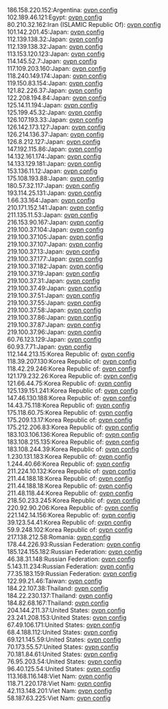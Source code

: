 186.158.220.152:Argentina: [ovpn config](vpn/186_158_220_152.ovpn)  
102.189.46.121:Egypt: [ovpn config](vpn/102_189_46_121.ovpn)  
80.210.32.162:Iran (ISLAMIC Republic Of): [ovpn config](vpn/80_210_32_162.ovpn)  
101.142.201.45:Japan: [ovpn config](vpn/101_142_201_45.ovpn)  
112.139.138.32:Japan: [ovpn config](vpn/112_139_138_32.ovpn)  
112.139.138.32:Japan: [ovpn config](vpn/112_139_138_32.ovpn)  
113.153.120.123:Japan: [ovpn config](vpn/113_153_120_123.ovpn)  
114.145.52.7:Japan: [ovpn config](vpn/114_145_52_7.ovpn)  
117.109.203.160:Japan: [ovpn config](vpn/117_109_203_160.ovpn)  
118.240.149.174:Japan: [ovpn config](vpn/118_240_149_174.ovpn)  
119.150.83.154:Japan: [ovpn config](vpn/119_150_83_154.ovpn)  
121.82.226.37:Japan: [ovpn config](vpn/121_82_226_37.ovpn)  
122.208.194.84:Japan: [ovpn config](vpn/122_208_194_84.ovpn)  
125.14.11.194:Japan: [ovpn config](vpn/125_14_11_194.ovpn)  
125.199.45.32:Japan: [ovpn config](vpn/125_199_45_32.ovpn)  
126.107.193.33:Japan: [ovpn config](vpn/126_107_193_33.ovpn)  
126.142.173.127:Japan: [ovpn config](vpn/126_142_173_127.ovpn)  
126.214.136.37:Japan: [ovpn config](vpn/126_214_136_37.ovpn)  
126.8.212.127:Japan: [ovpn config](vpn/126_8_212_127.ovpn)  
147.192.115.86:Japan: [ovpn config](vpn/147_192_115_86.ovpn)  
14.132.161.174:Japan: [ovpn config](vpn/14_132_161_174.ovpn)  
14.133.129.181:Japan: [ovpn config](vpn/14_133_129_181.ovpn)  
153.136.11.12:Japan: [ovpn config](vpn/153_136_11_12.ovpn)  
175.108.193.88:Japan: [ovpn config](vpn/175_108_193_88.ovpn)  
180.57.32.117:Japan: [ovpn config](vpn/180_57_32_117.ovpn)  
193.114.25.131:Japan: [ovpn config](vpn/193_114_25_131.ovpn)  
1.66.33.164:Japan: [ovpn config](vpn/1_66_33_164.ovpn)  
210.171.152.141:Japan: [ovpn config](vpn/210_171_152_141.ovpn)  
211.135.11.53:Japan: [ovpn config](vpn/211_135_11_53.ovpn)  
216.153.90.167:Japan: [ovpn config](vpn/216_153_90_167.ovpn)  
219.100.37.104:Japan: [ovpn config](vpn/219_100_37_104.ovpn)  
219.100.37.105:Japan: [ovpn config](vpn/219_100_37_105.ovpn)  
219.100.37.107:Japan: [ovpn config](vpn/219_100_37_107.ovpn)  
219.100.37.13:Japan: [ovpn config](vpn/219_100_37_13.ovpn)  
219.100.37.177:Japan: [ovpn config](vpn/219_100_37_177.ovpn)  
219.100.37.182:Japan: [ovpn config](vpn/219_100_37_182.ovpn)  
219.100.37.19:Japan: [ovpn config](vpn/219_100_37_19.ovpn)  
219.100.37.31:Japan: [ovpn config](vpn/219_100_37_31.ovpn)  
219.100.37.49:Japan: [ovpn config](vpn/219_100_37_49.ovpn)  
219.100.37.51:Japan: [ovpn config](vpn/219_100_37_51.ovpn)  
219.100.37.55:Japan: [ovpn config](vpn/219_100_37_55.ovpn)  
219.100.37.58:Japan: [ovpn config](vpn/219_100_37_58.ovpn)  
219.100.37.86:Japan: [ovpn config](vpn/219_100_37_86.ovpn)  
219.100.37.87:Japan: [ovpn config](vpn/219_100_37_87.ovpn)  
219.100.37.96:Japan: [ovpn config](vpn/219_100_37_96.ovpn)  
60.76.123.129:Japan: [ovpn config](vpn/60_76_123_129.ovpn)  
60.93.7.71:Japan: [ovpn config](vpn/60_93_7_71.ovpn)  
112.144.213.15:Korea Republic of: [ovpn config](vpn/112_144_213_15.ovpn)  
118.39.207.130:Korea Republic of: [ovpn config](vpn/118_39_207_130.ovpn)  
118.42.29.246:Korea Republic of: [ovpn config](vpn/118_42_29_246.ovpn)  
121.179.232.26:Korea Republic of: [ovpn config](vpn/121_179_232_26.ovpn)  
121.66.44.75:Korea Republic of: [ovpn config](vpn/121_66_44_75.ovpn)  
125.139.151.241:Korea Republic of: [ovpn config](vpn/125_139_151_241.ovpn)  
147.46.130.188:Korea Republic of: [ovpn config](vpn/147_46_130_188.ovpn)  
14.43.75.118:Korea Republic of: [ovpn config](vpn/14_43_75_118.ovpn)  
175.118.60.75:Korea Republic of: [ovpn config](vpn/175_118_60_75.ovpn)  
175.209.13.17:Korea Republic of: [ovpn config](vpn/175_209_13_17.ovpn)  
175.212.206.83:Korea Republic of: [ovpn config](vpn/175_212_206_83.ovpn)  
183.103.106.136:Korea Republic of: [ovpn config](vpn/183_103_106_136.ovpn)  
183.108.215.135:Korea Republic of: [ovpn config](vpn/183_108_215_135.ovpn)  
183.108.244.39:Korea Republic of: [ovpn config](vpn/183_108_244_39.ovpn)  
1.230.131.183:Korea Republic of: [ovpn config](vpn/1_230_131_183.ovpn)  
1.244.40.66:Korea Republic of: [ovpn config](vpn/1_244_40_66.ovpn)  
211.224.10.132:Korea Republic of: [ovpn config](vpn/211_224_10_132.ovpn)  
211.44.188.18:Korea Republic of: [ovpn config](vpn/211_44_188_18.ovpn)  
211.44.188.18:Korea Republic of: [ovpn config](vpn/211_44_188_18.ovpn)  
211.48.118.44:Korea Republic of: [ovpn config](vpn/211_48_118_44.ovpn)  
218.50.233.245:Korea Republic of: [ovpn config](vpn/218_50_233_245.ovpn)  
220.92.90.206:Korea Republic of: [ovpn config](vpn/220_92_90_206.ovpn)  
221.142.14.156:Korea Republic of: [ovpn config](vpn/221_142_14_156.ovpn)  
39.123.54.41:Korea Republic of: [ovpn config](vpn/39_123_54_41.ovpn)  
59.9.248.102:Korea Republic of: [ovpn config](vpn/59_9_248_102.ovpn)  
217.138.212.58:Romania: [ovpn config](vpn/217_138_212_58.ovpn)  
178.44.226.93:Russian Federation: [ovpn config](vpn/178_44_226_93.ovpn)  
185.124.155.182:Russian Federation: [ovpn config](vpn/185_124_155_182.ovpn)  
46.38.31.148:Russian Federation: [ovpn config](vpn/46_38_31_148.ovpn)  
5.143.11.234:Russian Federation: [ovpn config](vpn/5_143_11_234.ovpn)  
77.35.183.159:Russian Federation: [ovpn config](vpn/77_35_183_159.ovpn)  
122.99.21.46:Taiwan: [ovpn config](vpn/122_99_21_46.ovpn)  
184.22.107.38:Thailand: [ovpn config](vpn/184_22_107_38.ovpn)  
184.22.230.137:Thailand: [ovpn config](vpn/184_22_230_137.ovpn)  
184.82.68.167:Thailand: [ovpn config](vpn/184_82_68_167.ovpn)  
204.144.211.37:United States: [ovpn config](vpn/204_144_211_37.ovpn)  
23.241.208.153:United States: [ovpn config](vpn/23_241_208_153.ovpn)  
67.49.106.171:United States: [ovpn config](vpn/67_49_106_171.ovpn)  
68.4.188.112:United States: [ovpn config](vpn/68_4_188_112.ovpn)  
69.121.145.59:United States: [ovpn config](vpn/69_121_145_59.ovpn)  
70.173.55.57:United States: [ovpn config](vpn/70_173_55_57.ovpn)  
70.181.84.61:United States: [ovpn config](vpn/70_181_84_61.ovpn)  
76.95.203.54:United States: [ovpn config](vpn/76_95_203_54.ovpn)  
96.40.125.54:United States: [ovpn config](vpn/96_40_125_54.ovpn)  
113.168.116.148:Viet Nam: [ovpn config](vpn/113_168_116_148.ovpn)  
118.71.220.178:Viet Nam: [ovpn config](vpn/118_71_220_178.ovpn)  
42.113.148.201:Viet Nam: [ovpn config](vpn/42_113_148_201.ovpn)  
58.187.63.225:Viet Nam: [ovpn config](vpn/58_187_63_225.ovpn)  
